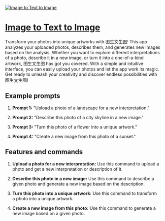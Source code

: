 [![Image to Text to Image](https://files.oaiusercontent.com/file-39vggshGkosNEzU3idMYfthH?se=2123-10-17T07%3A31%3A16Z&sp=r&sv=2021-08-06&sr=b&rscc=max-age%3D31536000%2C%20immutable&rscd=attachment%3B%20filename%3Db5c1c792-7f2c-44af-9f29-30e1d220a5d2.png&sig=NgiFmWZCm8qOZtiQygChmtjvmWJylhO5iYy1V/%2BLxCI%3D)](https://chat.openai.com/g/g-Q3tXlmp0T-image-to-text-to-image)

# [Image to Text to Image](https://chat.openai.com/g/g-Q3tXlmp0T-image-to-text-to-image)

Transform your photos into unique artworks with 图生文生图! This app analyzes your uploaded photos, describes them, and generates new images based on the analysis. Whether you want to explore different interpretations of a photo, describe it in a new image, or turn it into a one-of-a-kind artwork, 图生文生图 has got you covered. With a simple and intuitive interface, you can easily upload your photos and let the app work its magic. Get ready to unleash your creativity and discover endless possibilities with 图生文生图!

## Example prompts

1. **Prompt 1:** "Upload a photo of a landscape for a new interpretation."

2. **Prompt 2:** "Describe this photo of a city skyline in a new image."

3. **Prompt 3:** "Turn this photo of a flower into a unique artwork."

4. **Prompt 4:** "Create a new image from this photo of a sunset."

## Features and commands

1. **Upload a photo for a new interpretation:** Use this command to upload a photo and get a new interpretation or description of it.

2. **Describe this photo in a new image:** Use this command to describe a given photo and generate a new image based on the description.

3. **Turn this photo into a unique artwork:** Use this command to transform a photo into a unique artwork.

4. **Create a new image from this photo:** Use this command to generate a new image based on a given photo.